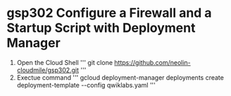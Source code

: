 # gsp302 Configure a Firewall and a Startup Script with Deployment Manager

1. Open the Cloud Shell
  '''
  git clone https://github.com/neolin-cloudmile/gsp302.git
  '''
2. Exectue command
  '''
  gcloud deployment-manager deployments create deployment-template --config qwiklabs.yaml
  '''
